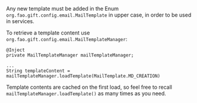 Any new template must be added in the Enum 
`org.fao.gift.config.email.MailTemplate` in upper case, 
in order to be used in services.

To retrieve a template content use `org.fao.gift.config.email.MailTemplateManager`:

    @Inject
    private MailTemplateManager mailTemplateManager;
    
    ...
    String templateContent = mailTemplateManager.loadTemplate(MailTemplate.MD_CREATION)
    
Template contents are cached on the first load, so feel free to recall `mailTemplateManager.loadTemplate()` as many times as you need. 